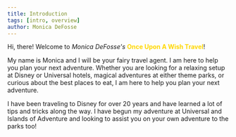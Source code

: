 ```yaml
---
title: Introduction
tags: [intro, overview]
author: Monica DeFosse
---
```

Hi, there! Welcome to _Monica DeFosse's_ <strong style="color:gold;">Once Upon A Wish Travel</strong>!

My name is Monica and I will be your fairy travel agent. I am here to help you plan your next adventure. Whether you are looking for a relaxing setup at Disney or Universal hotels, magical adventures at either theme parks, or curious about the best places to eat, I am here to help you plan your next adventure.

I have been traveling to Disney for over 20 years and have learned a lot of tips and tricks along the way. I have begun my adventure at Universal and Islands of Adventure and looking to assist you on your own adventure to the parks too!
